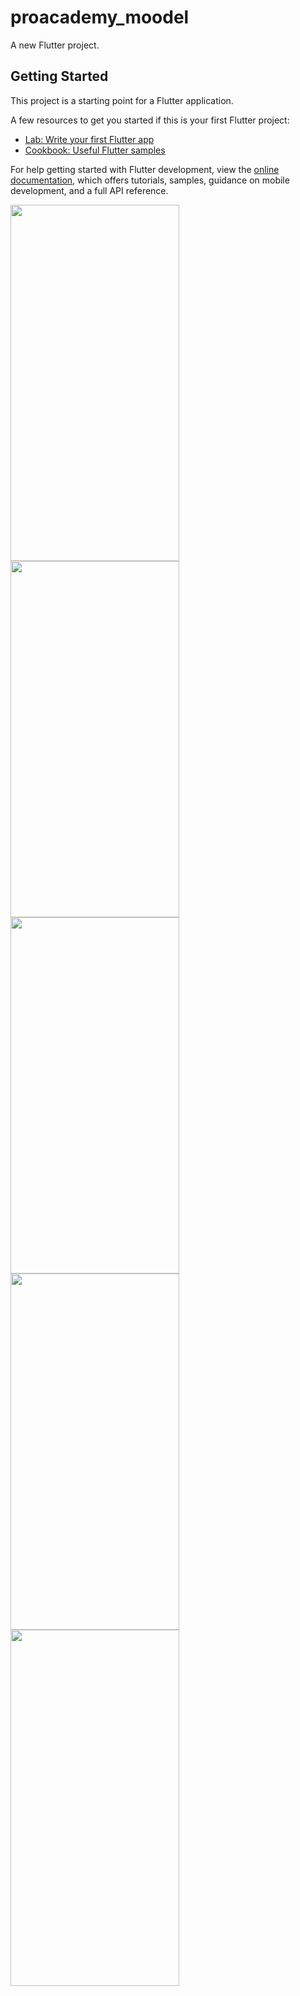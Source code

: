 # proacademy_moodel

A new Flutter project.

## Getting Started

This project is a starting point for a Flutter application.

A few resources to get you started if this is your first Flutter project:

- [Lab: Write your first Flutter app](https://docs.flutter.dev/get-started/codelab)
- [Cookbook: Useful Flutter samples](https://docs.flutter.dev/cookbook)

For help getting started with Flutter development, view the
[online documentation](https://docs.flutter.dev/), which offers tutorials,
samples, guidance on mobile development, and a full API reference.




 <tr>
    <td><img src="https://github.com/DilumThathsara/LMS_Mobile_Application_using_Flutter/assets/102326058/3adcd805-5587-4ca6-a6bc-5be410fbdd96" height="570" width="270" ></td>
    <td><img src="https://github.com/DilumThathsara/LMS_Mobile_Application_using_Flutter/assets/102326058/f8ce60bf-5c7e-413e-80c2-4e0424906f41" height="570" width="270" ></td>
  <td><img src="https://github.com/DilumThathsara/LMS_Mobile_Application_using_Flutter/assets/102326058/f876c26c-93b0-4907-b5a8-eab5f3e40012" height="570" width="270" ></td>
  </tr>
  <td><img src="https://github.com/DilumThathsara/LMS_Mobile_Application_using_Flutter/assets/102326058/c5456496-1ac6-4a29-b1c9-4674398553a2" height="570" width="270" ></td>
    <td><img src="https://github.com/DilumThathsara/LMS_Mobile_Application_using_Flutter/assets/102326058/18bb20f6-35cf-458f-ae2a-7829d31186f6" height="570" width="270" ></td>

  </tr>


